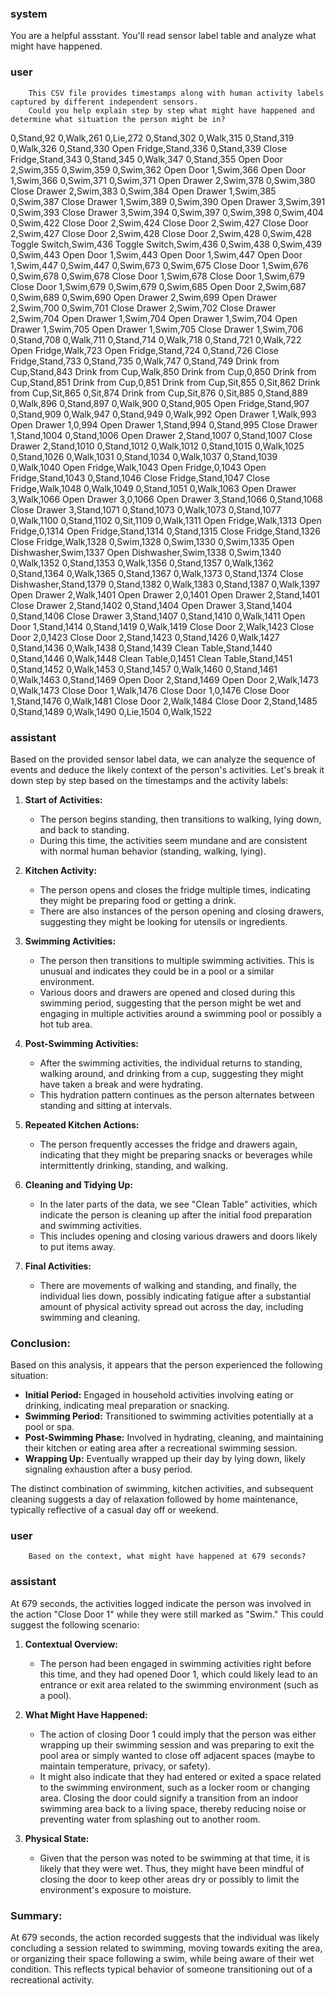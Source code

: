 ### system
You are a helpful assstant. You'll read sensor label table and analyze what might have happened.
### user

        This CSV file provides timestamps along with human activity labels captured by different independent sensors.
        Could you help explain step by step what might have happened and determine what situation the person might be in?
    
0,Stand,92
0,Walk,261
0,Lie,272
0,Stand,302
0,Walk,315
0,Stand,319
0,Walk,326
0,Stand,330
Open Fridge,Stand,336
0,Stand,339
Close Fridge,Stand,343
0,Stand,345
0,Walk,347
0,Stand,355
Open Door 2,Swim,355
0,Swim,359
0,Swim,362
Open Door 1,Swim,366
Open Door 1,Swim,366
0,Swim,371
0,Swim,371
Open Drawer 2,Swim,378
0,Swim,380
Close Drawer 2,Swim,383
0,Swim,384
Open Drawer 1,Swim,385
0,Swim,387
Close Drawer 1,Swim,389
0,Swim,390
Open Drawer 3,Swim,391
0,Swim,393
Close Drawer 3,Swim,394
0,Swim,397
0,Swim,398
0,Swim,404
0,Swim,422
Close Door 2,Swim,424
Close Door 2,Swim,427
Close Door 2,Swim,427
Close Door 2,Swim,428
Close Door 2,Swim,428
0,Swim,428
Toggle Switch,Swim,436
Toggle Switch,Swim,436
0,Swim,438
0,Swim,439
0,Swim,443
Open Door 1,Swim,443
Open Door 1,Swim,447
Open Door 1,Swim,447
0,Swim,447
0,Swim,673
0,Swim,675
Close Door 1,Swim,676
0,Swim,678
0,Swim,678
Close Door 1,Swim,678
Close Door 1,Swim,679
Close Door 1,Swim,679
0,Swim,679
0,Swim,685
Open Door 2,Swim,687
0,Swim,689
0,Swim,690
Open Drawer 2,Swim,699
Open Drawer 2,Swim,700
0,Swim,701
Close Drawer 2,Swim,702
Close Drawer 2,Swim,704
Open Drawer 1,Swim,704
Open Drawer 1,Swim,704
Open Drawer 1,Swim,705
Open Drawer 1,Swim,705
Close Drawer 1,Swim,706
0,Stand,708
0,Walk,711
0,Stand,714
0,Walk,718
0,Stand,721
0,Walk,722
Open Fridge,Walk,723
Open Fridge,Stand,724
0,Stand,726
Close Fridge,Stand,733
0,Stand,735
0,Walk,747
0,Stand,749
Drink from Cup,Stand,843
Drink from Cup,Walk,850
Drink from Cup,0,850
Drink from Cup,Stand,851
Drink from Cup,0,851
Drink from Cup,Sit,855
0,Sit,862
Drink from Cup,Sit,865
0,Sit,874
Drink from Cup,Sit,876
0,Sit,885
0,Stand,889
0,Walk,896
0,Stand,897
0,Walk,900
0,Stand,905
Open Fridge,Stand,907
0,Stand,909
0,Walk,947
0,Stand,949
0,Walk,992
Open Drawer 1,Walk,993
Open Drawer 1,0,994
Open Drawer 1,Stand,994
0,Stand,995
Close Drawer 1,Stand,1004
0,Stand,1006
Open Drawer 2,Stand,1007
0,Stand,1007
Close Drawer 2,Stand,1010
0,Stand,1012
0,Walk,1012
0,Stand,1015
0,Walk,1025
0,Stand,1026
0,Walk,1031
0,Stand,1034
0,Walk,1037
0,Stand,1039
0,Walk,1040
Open Fridge,Walk,1043
Open Fridge,0,1043
Open Fridge,Stand,1043
0,Stand,1046
Close Fridge,Stand,1047
Close Fridge,Walk,1048
0,Walk,1049
0,Stand,1051
0,Walk,1063
Open Drawer 3,Walk,1066
Open Drawer 3,0,1066
Open Drawer 3,Stand,1066
0,Stand,1068
Close Drawer 3,Stand,1071
0,Stand,1073
0,Walk,1073
0,Stand,1077
0,Walk,1100
0,Stand,1102
0,Sit,1109
0,Walk,1311
Open Fridge,Walk,1313
Open Fridge,0,1314
Open Fridge,Stand,1314
0,Stand,1315
Close Fridge,Stand,1326
Close Fridge,Walk,1328
0,Swim,1328
0,Swim,1330
0,Swim,1335
Open Dishwasher,Swim,1337
Open Dishwasher,Swim,1338
0,Swim,1340
0,Walk,1352
0,Stand,1353
0,Walk,1356
0,Stand,1357
0,Walk,1362
0,Stand,1364
0,Walk,1365
0,Stand,1367
0,Walk,1373
0,Stand,1374
Close Dishwasher,Stand,1379
0,Stand,1382
0,Walk,1383
0,Stand,1387
0,Walk,1397
Open Drawer 2,Walk,1401
Open Drawer 2,0,1401
Open Drawer 2,Stand,1401
Close Drawer 2,Stand,1402
0,Stand,1404
Open Drawer 3,Stand,1404
0,Stand,1406
Close Drawer 3,Stand,1407
0,Stand,1410
0,Walk,1411
Open Door 1,Stand,1414
0,Stand,1419
0,Walk,1419
Close Door 2,Walk,1423
Close Door 2,0,1423
Close Door 2,Stand,1423
0,Stand,1426
0,Walk,1427
0,Stand,1436
0,Walk,1438
0,Stand,1439
Clean Table,Stand,1440
0,Stand,1446
0,Walk,1448
Clean Table,0,1451
Clean Table,Stand,1451
0,Stand,1452
0,Walk,1453
0,Stand,1457
0,Walk,1460
0,Stand,1461
0,Walk,1463
0,Stand,1469
Open Door 2,Stand,1469
Open Door 2,Walk,1473
0,Walk,1473
Close Door 1,Walk,1476
Close Door 1,0,1476
Close Door 1,Stand,1476
0,Walk,1481
Close Door 2,Walk,1484
Close Door 2,Stand,1485
0,Stand,1489
0,Walk,1490
0,Lie,1504
0,Walk,1522

### assistant
Based on the provided sensor label data, we can analyze the sequence of events and deduce the likely context of the person's activities. Let's break it down step by step based on the timestamps and the activity labels:

1. **Start of Activities:**
   - The person begins standing, then transitions to walking, lying down, and back to standing.
   - During this time, the activities seem mundane and are consistent with normal human behavior (standing, walking, lying).

2. **Kitchen Activity:**
   - The person opens and closes the fridge multiple times, indicating they might be preparing food or getting a drink.
   - There are also instances of the person opening and closing drawers, suggesting they might be looking for utensils or ingredients.

3. **Swimming Activities:**
   - The person then transitions to multiple swimming activities. This is unusual and indicates they could be in a pool or a similar environment.
   - Various doors and drawers are opened and closed during this swimming period, suggesting that the person might be wet and engaging in multiple activities around a swimming pool or possibly a hot tub area.

4. **Post-Swimming Activities:**
   - After the swimming activities, the individual returns to standing, walking around, and drinking from a cup, suggesting they might have taken a break and were hydrating.
   - This hydration pattern continues as the person alternates between standing and sitting at intervals.

5. **Repeated Kitchen Actions:**
   - The person frequently accesses the fridge and drawers again, indicating that they might be preparing snacks or beverages while intermittently drinking, standing, and walking.

6. **Cleaning and Tidying Up:**
   - In the later parts of the data, we see "Clean Table" activities, which indicate the person is cleaning up after the initial food preparation and swimming activities.
   - This includes opening and closing various drawers and doors likely to put items away.

7. **Final Activities:**
   - There are movements of walking and standing, and finally, the individual lies down, possibly indicating fatigue after a substantial amount of physical activity spread out across the day, including swimming and cleaning.

### Conclusion:
Based on this analysis, it appears that the person experienced the following situation:
- **Initial Period:** Engaged in household activities involving eating or drinking, indicating meal preparation or snacking.
- **Swimming Period:** Transitioned to swimming activities potentially at a pool or spa.
- **Post-Swimming Phase:** Involved in hydrating, cleaning, and maintaining their kitchen or eating area after a recreational swimming session.
- **Wrapping Up:** Eventually wrapped up their day by lying down, likely signaling exhaustion after a busy period.

The distinct combination of swimming, kitchen activities, and subsequent cleaning suggests a day of relaxation followed by home maintenance, typically reflective of a casual day off or weekend.
### user

        Based on the context, what might have happened at 679 seconds?
    
### assistant
At 679 seconds, the activities logged indicate the person was involved in the action "Close Door 1" while they were still marked as "Swim." This could suggest the following scenario:

1. **Contextual Overview:**
   - The person had been engaged in swimming activities right before this time, and they had opened Door 1, which could likely lead to an entrance or exit area related to the swimming environment (such as a pool).

2. **What Might Have Happened:**
   - The action of closing Door 1 could imply that the person was either wrapping up their swimming session and was preparing to exit the pool area or simply wanted to close off adjacent spaces (maybe to maintain temperature, privacy, or safety).
   - It might also indicate that they had entered or exited a space related to the swimming environment, such as a locker room or changing area. Closing the door could signify a transition from an indoor swimming area back to a living space, thereby reducing noise or preventing water from splashing out to another room.

3. **Physical State:**
   - Given that the person was noted to be swimming at that time, it is likely that they were wet. Thus, they might have been mindful of closing the door to keep other areas dry or possibly to limit the environment's exposure to moisture.

### Summary:
At 679 seconds, the action recorded suggests that the individual was likely concluding a session related to swimming, moving towards exiting the area, or organizing their space following a swim, while being aware of their wet condition. This reflects typical behavior of someone transitioning out of a recreational activity.
